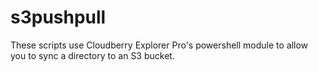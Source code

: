 s3pushpull
==========
These scripts use Cloudberry Explorer Pro's powershell module to allow you to sync a directory to an S3 bucket.
